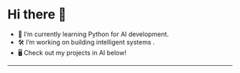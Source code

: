 # Hi there 👋

- 🌱 I’m currently learning Python for AI development.
- 🛠 I’m working on building intelligent systems .
- 🖥️ Check out my projects in AI below!
---

